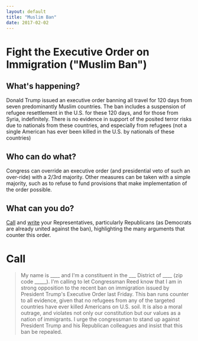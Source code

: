 ```yaml
---
layout: default
title: "Muslim Ban"
date: 2017-02-02
---
```


Fight the Executive Order on Immigration ("Muslim Ban")
=======================================================

What's happening? 
-----------------
Donald Trump issued an executive order banning all travel for 120 days from seven predominantly Muslim countries. 
The ban includes a suspension of refugee resettlement in the U.S. for these 120 days, and for those from 
Syria, indefinitely. There is no evidence in support of the posited terror risks due to nationals from these 
countries, and especially from refugees (not a single American has ever been killed in the U.S. by nationals of these countries)

Who can do what?
----------------
Congress can override an executive order (and presidential veto of such an over-ride) with a 2/3rd majority. 
Other measures can be taken with a simple majority, such as to refuse to fund provisions that make 
implementation of the order possible. 

What can you do?
----------------
[Call](#call) and [write](/letter/2017-02-02-muslim-ban.doc) your Representatives, particularly Republicans (as Democrats are already united
against the ban), highlighting the many arguments that counter this order. 


Call
====
> My name is ____ and I'm a constituent in the ___ District of ____ (zip code _____). I'm calling to let Congressman Reed know that I am in strong opposition to the recent ban on immigration issued by President Trump's Executive Order last Friday. This ban runs counter to all evidence, given that no refugees from any of the targeted countries have ever killed Americans on U.S. soil. It is also a moral outrage, and violates not only our constitution but our values as a nation of immigrants. I urge the congressman to stand up against President Trump and his Republican colleagues and insist that this ban be repealed.
